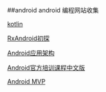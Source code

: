##android
android 编程网站收集

[kotlin](https://github.com/JetBrains/kotlin)

[RxAndroid初探](http://coderrobin.com/2015/07/17/RxAndroid%E5%88%9D%E6%8E%A2/)

[Android应用架构](http://www.jianshu.com/p/8ca27934c6e6)

[Android官方培训课程中文版](http://hukai.me/android-training-course-in-chinese/index.html)

[Android MVP](http://antonioleiva.com/mvp-android)

